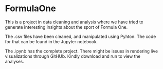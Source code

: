# FormulaOne
This is a project in data cleaning and analysis where we have tried to generate interesting insights about the sport of Formula One.

The .csv files have been cleaned, and manipulated using Pyhton. The code for that can be found in the Jupyter notebook.

The .ipynb has the complete project. There might be issues in rendering live visualizations through GitHUb. Kindly download and run to view the analyses.
